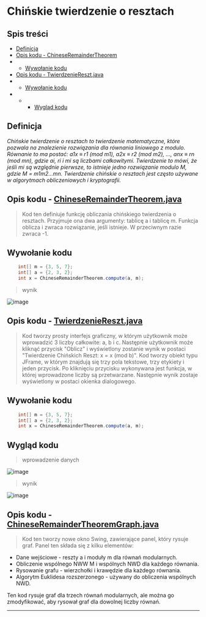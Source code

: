 # Chińskie twierdzenie o resztach

## Spis treści
- [Definicja](#Definicja)
- [Opis kodu - ChineseRemainderTheorem](#Opis-kodu---ChineseRemainderTheorem)
- - [Wywołanie kodu](#Wywołanie-kodu)
- [Opis kodu - TwierdzenieReszt.java](#Opis-kodu---TwierdzenieReszt.java)
- - [Wywołanie kodu](#Wywołanie-kodu)
- - - [Wygląd kodu](#Wygląd-kodu)



## Definicja

*Chińskie twierdzenie o resztach to twierdzenie matematyczne, które pozwala na znalezienie rozwiązania dla równania liniowego z modulo. Równanie to ma postać: a1x ≡ r1 (mod m1), a2x ≡ r2 (mod m2), ..., anx ≡ rn (mod mn), gdzie ai, ri i mi są liczbami całkowitymi. Twierdzenie to mówi, że jeśli mi są względnie pierwsze, to istnieje jedno rozwiązanie modulo M, gdzie M = m1m2...mn. Twierdzenie chińskie o resztach jest często używane w algorytmach obliczeniowych i kryptografii.*

## Opis kodu - [ChineseRemainderTheorem.java](https://github.com/GabrielaOchoaDaderska/Chinskie-twierdzenie-o-resztach/blob/main/ChineseRemainderTheorem.java)

> Kod ten definiuje funkcję obliczania chińskiego twierdzenia o resztach. Przyjmuje ona dwa argumenty: tablicę a i tablicę m. Funkcja oblicza i zwraca rozwiązanie, jeśli istnieje. W przeciwnym razie zwraca -1.


## Wywołanie kodu
```java
    int[] m = {3, 5, 7};
    int[] a = {2, 3, 2};
    int x = ChineseRemainderTheorem.compute(a, m);
```

> wynik

![image](https://user-images.githubusercontent.com/108947060/216556332-62eb595e-b74c-4b7a-9b4d-02effa47c02e.png)


## Opis kodu - [TwierdzenieReszt.java](https://github.com/GabrielaOchoaDaderska/Chinskie-twierdzenie-o-resztach/blob/main/TwierdzenieReszt.java)

> Kod tworzy prosty interfejs graficzny, w którym użytkownik może wprowadzić 3 liczby całkowite: a, b i c. Następnie użytkownik może kliknąć przycisk "Oblicz" i wyświetlony zostanie wynik w postaci "Twierdzenie Chińskich Reszt: x = x (mod b)". Kod tworzy obiekt typu JFrame, w którym znajdują się trzy pola tekstowe, trzy etykiety i jeden przycisk. Po kliknięciu przycisku wykonywana jest funkcja, w której wprowadzone liczby są przetwarzane. Następnie wynik zostaje wyświetlony w postaci okienka dialogowego.


## Wywołanie kodu 
```java
    int[] m = {3, 5, 7};
    int[] a = {2, 3, 2};
    int x = ChineseRemainderTheorem.compute(a, m);
```

## Wygląd kodu

> wprowadzenie danych
> 
![image](https://user-images.githubusercontent.com/108947060/216555635-b7e952b1-c556-4f03-942c-a91155f785fc.png)

> wynik
> 
![image](https://user-images.githubusercontent.com/108947060/216555539-2d6fd24e-ceb8-4a99-8baa-d4382da375de.png)


## Opis kodu - [ChineseRemainderTheoremGraph.java](https://github.com/GabrielaOchoaDaderska/Chinskie-twierdzenie-o-resztach/blob/main/ChineseRemainderTheoremGraph%20.java)

> Kod ten tworzy nowe okno Swing, zawierające panel, który rysuje graf. Panel ten składa się z kilku elementów:

- Dane wejściowe - reszty a i moduły m dla równań modularnych.
- Obliczenie wspólnego NWW M i wspólnych NWD dla każdego równania.
- Rysowanie grafu - wierzchołki i krawędzie dla każdego równania.
- Algorytm Euklidesa rozszerzonego - używany do obliczenia wspólnych NWD.

Ten kod rysuje graf dla trzech równań modularnych, ale można go zmodyfikować, aby rysował graf dla dowolnej liczby równań.

 ---


